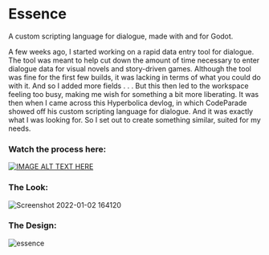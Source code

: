 # Essence
A custom scripting language for dialogue, made with and for Godot.

A few weeks ago, I started working on a rapid data entry tool for dialogue.
The tool was meant to help cut down the amount of time necessary to enter dialogue data for visual novels and story-driven games.
Although the tool was fine for the first few builds, it was lacking in terms of what you could do with it.
And so I added more fields . . . But this then led to the workspace feeling too busy, making me wish for something a bit more liberating.
It was then when I came across this Hyperbolica devlog, in which CodeParade showed off his custom scripting language for dialogue.
And it was exactly what I was looking for.
So I set out to create something similar, suited for my needs.

### Watch the process here:

[![IMAGE ALT TEXT HERE](https://img.youtube.com/vi/cMq_o2EsXxg/0.jpg)](https://www.youtube.com/watch?v=cMq_o2EsXxg)

### The Look:

![Screenshot 2022-01-02 164120](https://user-images.githubusercontent.com/70811929/147948173-d1a90111-f2e7-40ba-b2e2-0a2bd7200e0e.png)

### The Design:

![essence](https://user-images.githubusercontent.com/70811929/147948435-6d6dab92-9438-4da8-859b-9a61e6728f90.png)
